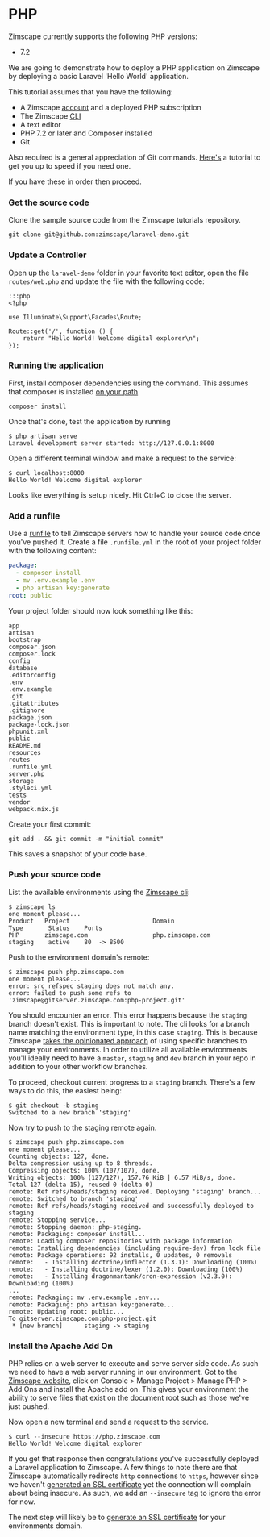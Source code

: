 # PHP

Zimscape currently supports the following PHP versions:

- 7.2

We are going to demonstrate how to deploy a PHP application on Zimscape by deploying a basic Laravel
'Hello World' application.

This tutorial assumes that you have the following:

- A Zimscape [account](https://zimscape.com/register) and a deployed PHP subscription
- The Zimscape [CLI](../cli.md)
- A text editor
- PHP 7.2 or later and Composer installed
- Git

Also required is a general appreciation of Git commands. [Here's](https://git-scm.com/book/en/v2) a tutorial
to get you up to speed if you need one.

If you have these in order then proceed.

### Get the source code

Clone the sample source code from the Zimscape tutorials repository.

```
git clone git@github.com:zimscape/laravel-demo.git
```

### Update a Controller

Open up the `laravel-demo` folder in your favorite text editor, open the file 
`routes/web.php` and update the file with the following code:

    :::php
    <?php
    
    use Illuminate\Support\Facades\Route;
    
    Route::get('/', function () {
        return "Hello World! Welcome digital explorer\n";
    });

### Running the application

First, install composer dependencies using the command. This assumes that composer is installed 
[on your path](https://www.hostinger.com/tutorials/how-to-install-composer)

```
composer install
```

Once that's done, test the application by running

```
$ php artisan serve
Laravel development server started: http://127.0.0.1:8000
```

Open a different terminal window and make a request to the service:

```
$ curl localhost:8000
Hello World! Welcome digital explorer
```

Looks like everything is setup nicely. Hit Ctrl+C to close the server.

### Add a runfile

Use a [runfile](../cd.md#runfile) to tell Zimscape servers how to handle your source code once you've pushed
it. Create a file `.runfile.yml` in the root of your project folder with the following content:

```yaml
package:
  - composer install
  - mv .env.example .env
  - php artisan key:generate
root: public
```

Your project folder should now look something like this:

```
app
artisan
bootstrap
composer.json
composer.lock
config
database
.editorconfig
.env
.env.example
.git
.gitattributes
.gitignore
package.json
package-lock.json
phpunit.xml
public
README.md
resources
routes
.runfile.yml
server.php
storage
.styleci.yml
tests
vendor
webpack.mix.js
```

Create your first commit:

```
git add . && git commit -m "initial commit"
```

This saves a snapshot of your code base.

### Push your source code

List the available environments using the [Zimscape cli](../cli.md):

```
$ zimscape ls
one moment please...
Product   Project                       Domain                        Type       Status    Ports
PHP       zimscape.com                  php.zimscape.com              staging    active    80  -> 8500 
```

Push to the environment domain's remote:

```
$ zimscape push php.zimscape.com
one moment please...
error: src refspec staging does not match any.
error: failed to push some refs to 'zimscape@gitserver.zimscape.com:php-project.git'
```

You should encounter an error. This error happens because the `staging` branch doesn't exist.
This is important to note. The cli looks for a branch name matching the environment type, in this case `staging`.
This is because Zimscape [takes the opinionated approach](../architecture/environments.md) of using specific 
branches to manage your environments. In order to 
utilize all available environments you'll ideally need to have a `master`, `staging` and `dev` branch in your
repo in addition to your other workflow branches.

To proceed, checkout current progress to a `staging` branch. There's a few ways to do this, the easiest being:

```
$ git checkout -b staging
Switched to a new branch 'staging'
```

Now try to push to the staging remote again.

```
$ zimscape push php.zimscape.com
one moment please...
Counting objects: 127, done.
Delta compression using up to 8 threads.
Compressing objects: 100% (107/107), done.
Writing objects: 100% (127/127), 157.76 KiB | 6.57 MiB/s, done.
Total 127 (delta 15), reused 0 (delta 0)
remote: Ref refs/heads/staging received. Deploying 'staging' branch...
remote: Switched to branch 'staging'
remote: Ref refs/heads/staging received and successfully deployed to staging
remote: Stopping service...
remote: Stopping daemon: php-staging.
remote: Packaging: composer install...
remote: Loading composer repositories with package information
remote: Installing dependencies (including require-dev) from lock file
remote: Package operations: 92 installs, 0 updates, 0 removals
remote:   - Installing doctrine/inflector (1.3.1): Downloading (100%)         
remote:   - Installing doctrine/lexer (1.2.0): Downloading (100%)         
remote:   - Installing dragonmantank/cron-expression (v2.3.0): Downloading (100%)         
...
remote: Packaging: mv .env.example .env...
remote: Packaging: php artisan key:generate...
remote: Updating root: public...
To gitserver.zimscape.com:php-project.git
 * [new branch]      staging -> staging
```

### Install the Apache Add On

PHP relies on a web server to execute and serve server side code. As such we need to have a web server
running in our environment. Got to the [Zimscape website](https://zimscape.com), click on 
Console > Manage Project > Manage PHP > Add Ons and install
the Apache add on. This gives your environment the ability to serve files that exist on the document root 
such as those we've just pushed.

Now open a new terminal and send a request to the service.

```
$ curl --insecure https://php.zimscape.com
Hello World! Welcome digital explorer
```

If you get that response then congratulations you've successfully deployed a Laravel application to Zimscape.
A few things to note there are that Zimscape automatically redirects `http` connections to `https`, however
since we haven't [generated an SSL certificate](../console.md) yet the connection will complain about
being insecure. As such, we add an `--insecure` tag to ignore the error for now.

The next step will likely be to [generate an SSL certificate](../console.md) for your environments domain.
